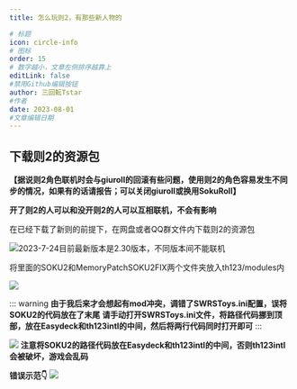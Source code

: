 ```yaml
---
title: 怎么玩则2，有那些新人物的

# 标题
icon: circle-info
# 图标
order: 15
# 数字越小，文章左侧排序越靠上
editLink: false
#禁用Github编辑按钮
author: 三回転Tstar
#作者
date: 2023-08-01
#文章编辑日期
---
```


## **下载则2的资源包**

**【据说则2角色联机时会与giuroll的回滚有些问题，使用则2的角色容易发生不同步的情况，如果有的话请报告；可以关闭giuroll或换用SokuRoll】**

**开了则2的人可以和没开则2的人可以互相联机，不会有影响**

在已经下载了新则的前提下，在网盘或者QQ群文件内下载则2的资源包

![2023-7-24目前最新版本是2.30版本，不同版本间不能联机](https://img.514.live/img/202308010928710.png)

将里面的SOKU2和MemoryPatchSOKU2FIX两个文件夹放入th123/modules内

![](https://img.514.live/img/202308010928741.png)

::: warning
**由于我后来才会想起有mod冲突，调错了SWRSToys.ini配置，误将SOKU2的代码放在了末尾**
**请手动打开SWRSToys.ini文件，将路径代码挪到顶部，放在Easydeck和th123intl的中间，然后将两行代码同时打开即可**
:::

![](https://img.514.live/img/202308010930093.png)
**注意将SOKU2的路径代码放在Easydeck和th123intl的中间，否则th123intl会被破坏，游戏会乱码**


**错误示范👇**
![](https://img.514.live/img/202308010931570.png)